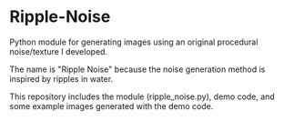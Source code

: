 # Ripple-Noise
Python module for generating images using an original procedural noise/texture I developed.

The name is "Ripple Noise" because the noise generation method is inspired by ripples in water.

This repository includes the module (ripple_noise.py), demo code, and some example images generated with the demo code.
